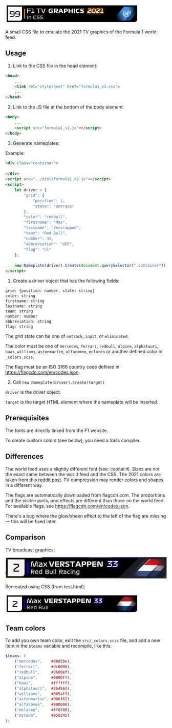 ![F1 TV graphics in CSS](images/header-v2021.png)

A small CSS file to emulate the 2021 TV graphics of the Formula 1 world feed.

## Usage

1. Link to the CSS file in the head element:

```html
<head>
	...
	<link rel="stylesheet" href="formula1_v2.css">
	...
</head>
```

2. Link to the JS file at the bottom of the body element:

```html
<body>
	...
	<script src="formula1_v2.js"></script>
</body>
```

3. Generate nameplates:

Example:

```html
<div class="container">

</div>
<script src="../dist/formula1_v2.js"></script>
<script>
	let driver = {
		"grid": {
			"position": 1,
			"state": "ontrack"
		},
		"color": "redbull",
		"firstname": "Max",
		"lastname": "Verstappen",
		"team": "Red Bull",
		"number": 33,
		"abbreviation": "VER",
		"flag": "nl"
	};

	new Nameplate(driver).Create(document.querySelector(".container"));
</script>
```

1. Create a driver object that has the following fields:

```
grid: {position: number, state: string}
color: string
firstname: string
lastname: string
team: string
number: number
abbreviation: string
flag: string
```

The grid state can be one of `ontrack`, `inpit`, or `eliminated`.

The color must be one of `mercedes`, `ferrari`, `redbull`, `alpine`, `alphatauri`, `haas`, `williams`, `astonmartin`, `alfaromeo`, `mclaren` or another defined color in `_colors.scss`.

The flag must be an ISO 3166 country code defined in https://flagcdn.com/en/codes.json.

2. Call `new Nameplate(driver).Create(target)`

`driver` is the driver object.

`target` is the target HTML element where the nameplate will be inserted.


## Prerequisites

The fonts are directly linked from the F1 website.

To create custom colors (see below), you need a Sass compiler.

## Differences

The world feed uses a slightly different font (see: capital `M`). Sizes are not the exact same between the world feed and the CSS. The 2021 colors are taken from [this reddit post](https://www.reddit.com/r/formula1/comments/m18iwo/new_team_colors_again_from_formula1com_compared/). TV compression may render colors and shapes in a different way.

The flags are automatically downloaded from flagcdn.com. The proportions and the visible parts, and effects are different than those on the world feed. For available flags, see https://flagcdn.com/en/codes.json.

There's a bug where the glow/sheen effect to the left of the flag are missing — this will be fixed later.

## Comparison

TV broadcast graphics:

![Captured TV broadcast graphics.](images/screenshot-tv-v2021.png)

Recreated using CSS (from test.html):

![Recreated TV graphics.](images/screenshot-v2021.png)

## Team colors

To add you own team color, edit the `src/_colors.scss` file, and add a new item in the `$teams` variable and recompile, like this:

```scss
$teams: (
	("mercedes",	#00d2be),
	("ferrari",		#dc0000),
	("redbull",		#0600ef),
	("alpine",		#0090ff),
	("haas",		#ffffff),
	("alphatauri",	#2b4562),
	("williams",	#005aff),
	("astonmartin",	#006f62),
	("alfaromeo",	#900000),
	("mclaren",		#ff8700),
	("myteam",		#950245)
);
```